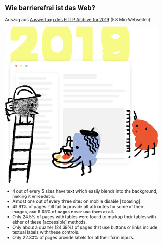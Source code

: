 ## Wie barrierefrei ist das Web?

Auszug aus [Auswertung des HTTP Archive für 2019](https://almanac.httparchive.org/en/2019/accessibility) (5.8 Mio Webseiten):

![Almanac Logo](media/http-archive-2019.png)

<!-- .element class="custom-right" -->

- 4 out of every 5 sites have text which easily blends into the background, making it unreadable.
- Almost one out of every three sites on mobile disable [zooming].
- 49.91% of pages still fail to provide alt attributes for some of their images, and 8.68% of pages never use them at all.
- Only 24.5% of pages with tables were found to markup their tables with either of these [accessible] methods.
- Only about a quarter (24.39%) of pages that use buttons or links include textual labels with these controls.
- Only 22.33% of pages provide labels for all their form inputs.
